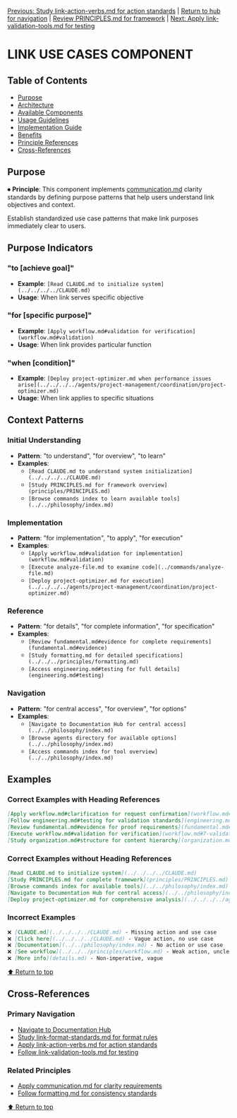 
[Previous: Study link-action-verbs.md for action standards](link-action-verbs.md) | [Return to hub for navigation](../../philosophy/index.md) | [Review PRINCIPLES.md for framework](../principles/PRINCIPLES.md) | [Next: Apply link-validation-tools.md for testing](link-validation-tools.md)

# LINK USE CASES COMPONENT

## Table of Contents
- [Purpose](#purpose)
- [Architecture](#architecture)
- [Available Components](#available-components)
- [Usage Guidelines](#usage-guidelines)
- [Implementation Guide](#implementation-guide)
- [Benefits](#benefits)
- [Principle References](#principle-references)
- [Cross-References](#cross-references)

## Purpose

⏺ **Principle**: This component implements [communication.md](../../../principles/communication.md) clarity standards by defining purpose patterns that help users understand link objectives and context.

Establish standardized use case patterns that make link purposes immediately clear to users.

## Purpose Indicators

### "to [achieve goal]"
- **Example**: `[Read CLAUDE.md to initialize system](../../../../CLAUDE.md)`
- **Usage**: When link serves specific objective

### "for [specific purpose]"
- **Example**: `[Apply workflow.md#validation for verification](workflow.md#validation)`
- **Usage**: When link provides particular function

### "when [condition]"
- **Example**: `[Deploy project-optimizer.md when performance issues arise](../../../../agents/project-management/coordination/project-optimizer.md)`
- **Usage**: When link applies to specific situations

## Context Patterns

### Initial Understanding
- **Pattern**: "to understand", "for overview", "to learn"
- **Examples**:
  - `[Read CLAUDE.md to understand system initialization](../../../../CLAUDE.md)`
  - `[Study PRINCIPLES.md for framework overview](principles/PRINCIPLES.md)`
  - `[Browse commands index to learn available tools](../../philosophy/index.md)`

### Implementation
- **Pattern**: "for implementation", "to apply", "for execution"
- **Examples**:
  - `[Apply workflow.md#validation for implementation](workflow.md#validation)`
  - `[Execute analyze-file.md to examine code](../commands/analyze-file.md)`
  - `[Deploy project-optimizer.md for execution](../../../../agents/project-management/coordination/project-optimizer.md)`

### Reference
- **Pattern**: "for details", "for complete information", "for specification"
- **Examples**:
  - `[Review fundamental.md#evidence for complete requirements](fundamental.md#evidence)`
  - `[Study formatting.md for detailed specifications](../../../principles/formatting.md)`
  - `[Access engineering.md#testing for full details](engineering.md#testing)`

### Navigation
- **Pattern**: "for central access", "for overview", "for options"
- **Examples**:
  - `[Navigate to Documentation Hub for central access](../../philosophy/index.md)`
  - `[Browse agents directory for available options](../../philosophy/index.md)`
  - `[Access commands index for tool overview](../../philosophy/index.md)`

## Examples

### Correct Examples with Heading References
```markdown
[Apply workflow.md#clarification for request confirmation](workflow.md#1-clarification)
[Follow engineering.md#testing for validation standards](engineering.md#testing)
[Review fundamental.md#evidence for proof requirements](fundamental.md#evidence)
[Execute workflow.md#validation for verification](workflow.md#7-validation)
[Study organization.md#structure for content hierarchy](organization.md#structure)
```

### Correct Examples without Heading References
```markdown
[Read CLAUDE.md to initialize system](../../../../CLAUDE.md)
[Study PRINCIPLES.md for complete framework](principles/PRINCIPLES.md)
[Browse commands index for available tools](../../philosophy/index.md)
[Navigate to Documentation Hub for central access](../../philosophy/index.md)
[Deploy project-optimizer.md for comprehensive analysis](../../../../agents/project-management/coordination/project-optimizer.md)
```

### Incorrect Examples
```markdown
❌ [CLAUDE.md](../../../../CLAUDE.md) - Missing action and use case
❌ [Click here](../../../../CLAUDE.md) - Vague action, no use case
❌ [Documentation](../../philosophy/index.md) - No action or use case
❌ [See workflow](../../../principles/workflow.md) - Weak action, unclear purpose
❌ [More info](details.md) - Non-imperative, vague
```

[⬆ Return to top](#link-use-cases-component)

## Cross-References

### Primary Navigation
- [Navigate to Documentation Hub](../../philosophy/index.md)
- [Study link-format-standards.md for format rules](link-format-standards.md)
- [Apply link-action-verbs.md for action standards](link-action-verbs.md)
- [Follow link-validation-tools.md for testing](link-validation-tools.md)

### Related Principles
- [Apply communication.md for clarity requirements](../../../principles/communication.md)
- [Follow formatting.md for consistency standards](../../../principles/formatting.md)

[⬆ Return to top](#link-use-cases-component)
